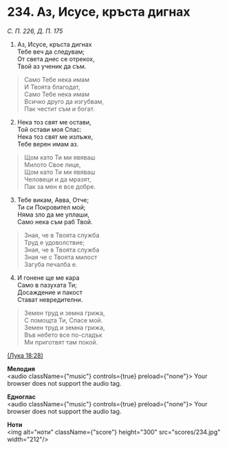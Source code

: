 # 234. Аз, Исусе, кръста  дигнах  

*С. П. 226, Д. П. 175*  

1. Аз, Исусе, кръста дигнах  
Тебе веч да следувам;  
От света днес се отрекох,  
Твой аз ученик да съм.  

> Само Тебе нека имам  
> И Твоята благодат,  
> Само Тебе нека имам  
> Всичко друго да изгубвам,  
> Пак честит съм и богат.  

2. Нека тоз свят ме остави,  
Той остави моя Спас:  
Нека тоз свят ме излъже,  
Тебе верен имам аз.  

> Щом като Ти ми явяваш  
> Милото Свое лице,  
> Щом като Ти ми явяваш  
> Человеци и да мразят,  
> Пак за мен е все добре.  

3. Тебе викам, Авва, Отче;  
Ти си Покровител мой;  
Няма зло да ме уплаши,  
Само нека съм раб Твой.  

> Зная, че в Твоята служба  
> Труд е удоволствие;  
> Зная, че в Твоята служба  
> Зная че с Твоята милост  
> Загуба печалба е.  

4. И гонене ще ме кара  
Само в пазухата Ти;  
Досаждение и пакост  
Стават невредителни.  

> Земен труд и земна грижа,  
> С помощта Ти, Спасе мой.  
> Земен труд и земна грижа,  
> Във небето все по-сладък  
> Ми приготвят там покой.  

[(Лука 18:28)](http://biblia.bg/index.php?k=42&g=18&s=28)  

__Мелодия__  
<audio className={"music"} controls={true} preload={"none"}><source src="mp3/234.mp3" type="audio/mpeg"/>
Your browser does not support the audio tag.
</audio>  

__Едноглас__  
<audio className={"music"} controls={true} preload={"none"}><source src="transp/234.mp3" type="audio/mpeg"/>
Your browser does not support the audio tag.
</audio>  

__Ноти__  
<img alt="ноти" className={"score"} height="300" src="scores/234.jpg" width="212"/>
